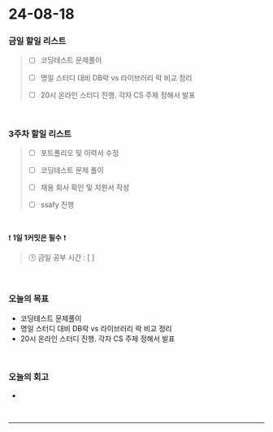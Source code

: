 # 24-08-18
### 금일 할일 리스트
> - [ ]  코딩테스트 문제풀이
>
> - [ ]  명일 스터디 대비 DB락 vs 라이브러리 락 비교 정리
>
> - [ ]  20시 온라인 스터디 진행. 각자 CS 주제 정해서 발표

<br/>

### 3주차 할일 리스트  
> - [ ]  포트폴리오 및 이력서 수정
>
> - [ ]  코딩테스트 문제 풀이
>
> - [ ]  채용 회사 확인 및 지원서 작성
>
> - [ ]  ssafy 진행

<br/>

❗ **1일 1커밋은 필수** ❗
> 🕒 금일 공부 시간 : [  ]

<br/>

### 오늘의 목표
- 코딩테스트 문제풀이
- 명일 스터디 대비 DB락 vs 라이브러리 락 비교 정리
- 20시 온라인 스터디 진행. 각자 CS 주제 정해서 발표

<br>

### 오늘의 회고
- 



<br/>

------------  
